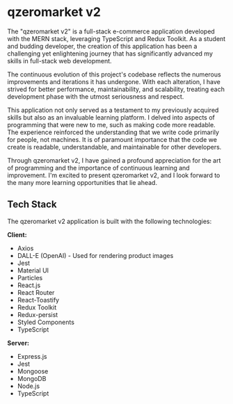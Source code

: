 # qzeromarket v2

The "qzeromarket v2" is a full-stack e-commerce application developed with the MERN stack, leveraging TypeScript and Redux Toolkit. As a student and budding developer, the creation of this application has been a challenging yet enlightening journey that has significantly advanced my skills in full-stack web development.

The continuous evolution of this project's codebase reflects the numerous improvements and iterations it has undergone. With each alteration, I have strived for better performance, maintainability, and scalability, treating each development phase with the utmost seriousness and respect.

This application not only served as a testament to my previously acquired skills but also as an invaluable learning platform. I delved into aspects of programming that were new to me, such as making code more readable. The experience reinforced the understanding that we write code primarily for people, not machines. It is of paramount importance that the code we create is readable, understandable, and maintainable for other developers.

Through qzeromarket v2, I have gained a profound appreciation for the art of programming and the importance of continuous learning and improvement. I'm excited to present qzeromarket v2, and I look forward to the many more learning opportunities that lie ahead.

## Tech Stack
The qzeromarket v2 application is built with the following technologies:

**Client:** 
- Axios
- DALL-E (OpenAI) - Used for rendering product images
- Jest
- Material UI
- Particles
- React.js
- React Router
- React-Toastify
- Redux Toolkit
- Redux-persist
- Styled Components
- TypeScript

**Server:** 
- Express.js
- Jest
- Mongoose
- MongoDB
- Node.js
- TypeScript
